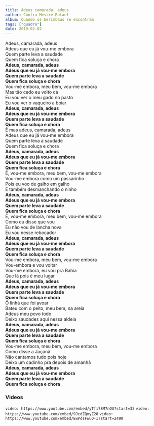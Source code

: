 ```yaml
---
title: Adeus camarada, adeus
author: Contra Mestre Rafael
album: Quando os berimbaus se encontram
tags: ["quadra"]
date: 2019-02-02
---
```


Adeus, camarada, adeus  
Adeus que eu já vou-me embora  
Quem parte leva a saudade  
Quem fica soluça e chora  
**Adeus, camarada, adeus**  
**Adeus que eu já vou-me embora**  
**Quem parte leva a saudade**  
**Quem fica soluça e chora**  
Vou-me embora, meu bem, vou-me embora  
Mas tão cedo eu volto cá  
Eu vou ver o meu gado no pasto  
Eu vou ver o vaqueiro a boiar  
**Adeus, camarada, adeus**  
**Adeus que eu já vou-me embora**  
**Quem parte leva a saudade**  
**Quem fica soluça e chora**  
Ê mas adeus, camarada, adeus  
Adeus que eu já vou-me embora  
Quem parte leva a saudade  
Quem fica soluça e chora  
**Adeus, camarada, adeus**  
**Adeus que eu já vou-me embora**  
**Quem parte leva a saudade**  
**Quem fica soluça e chora**  
Ê, vou-me embora, meu bem, vou-me embora  
Vou-me embora como um passarinho  
Pois eu voo de galho em galho  
E também desmanchando o ninho  
**Adeus, camarada, adeus**  
**Adeus que eu já vou-me embora**  
**Quem parte leva a saudade**  
**Quem fica soluça e chora**  
Ê, vou-me embora, meu bem, vou-me embora  
Como eu disse que vou  
Eu não vou de lancha nova  
Eu vou nesse rebocador  
**Adeus, camarada, adeus**  
**Adeus que eu já vou-me embora**  
**Quem parte leva a saudade**  
**Quem fica soluça e chora**  
Vou-me embora, meu bem, vou-me embora  
Vou-embora e vou voltar  
Vou-me embora, eu vou pra Bahia  
Que lá pois é meu lugar  
**Adeus, camarada, adeus**  
**Adeus que eu já vou-me embora**  
**Quem parte leva a saudade**  
**Quem fica soluça e chora**  
Ô linhá que foi avoar  
Bateu com o peito, meu bem, na areia  
Adeus meu povo todo  
Deixo saudades aqui nessa aldeia  
**Adeus, camarada, adeus**  
**Adeus que eu já vou-me embora**  
**Quem parte leva a saudade**  
**Quem fica soluça e chora**  
Vou-me embora, meu bem, vou-me embora  
Como disse a Jaçanã  
Não cantamos tudo pois hoje  
Deixo um cadinho pra depois de amanhã  
**Adeus, camarada, adeus**  
**Adeus que eu já vou-me embora**  
**Quem parte leva a saudade**  
**Quem fica soluça e chora**

### Videos

`video: https://www.youtube.com/embed/yTfi78M7nOA?start=35`
`video: https://www.youtube.com/embed/9JcdZQmyZ28`
`video: https://www.youtube.com/embed/EwPdsFwuO-I?start=2490`
